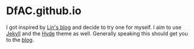 # DfAC.github.io

I got inspired by [Lin's blog](linbug.github.io) and decide to try one for myself. I aim to use [Jekyll](http://jekyllrb.com) and the [Hyde](http://hyde.getpoole.com/) theme as well. Generally speaking this should get you to the [blog](DfAC.github.io).
